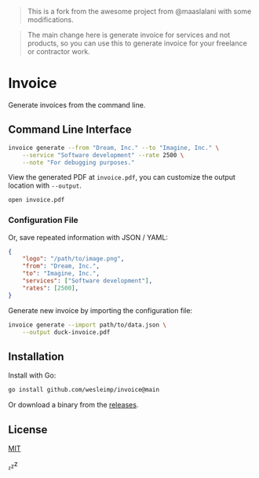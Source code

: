 > This is a fork from the awesome project from @maaslalani with some modifications.

> The main change here is generate invoice for services and not products, so you can use this to generate invoice for your freelance or contractor work.

# Invoice

Generate invoices from the command line.

## Command Line Interface

```bash
invoice generate --from "Dream, Inc." --to "Imagine, Inc." \
    --service "Software development" --rate 2500 \
    --note "For debugging purposes."
```

View the generated PDF at `invoice.pdf`, you can customize the output location
with `--output`.

```bash
open invoice.pdf
```

### Configuration File

Or, save repeated information with JSON / YAML:

```json
{
    "logo": "/path/to/image.png",
    "from": "Dream, Inc.",
    "to": "Imagine, Inc.",
    "services": ["Software development"],
    "rates": [2500],
}
```

Generate new invoice by importing the configuration file:

```bash
invoice generate --import path/to/data.json \
    --output duck-invoice.pdf
```

## Installation

Install with Go:

```sh
go install github.com/wesleimp/invoice@main
```

Or download a binary from the [releases](https://github.com/wesleimp/invoice/releases).

## License

[MIT](https://github.com/wesleimp/invoice/blob/master/LICENSE)

<sub><sub>z</sub></sub><sub>z</sub>z
